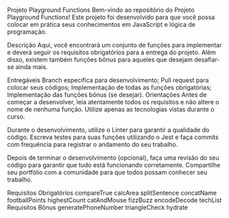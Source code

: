 Projeto Playground Functions
Bem-vindo ao repositório do Projeto Playground Functions! Este projeto foi desenvolvido para que você possa colocar em prática seus conhecimentos em JavaScript e lógica de programação.

Descrição
Aqui, você encontrará um conjunto de funções para implementar e deverá seguir os requisitos obrigatórios para a entrega do projeto. Além disso, existem também funções bônus para aqueles que desejam desafiar-se ainda mais.

Entregáveis
Branch específica para desenvolvimento;
Pull request para colocar seus códigos;
Implementação de todas as funções obrigatórias;
Implementação das funções bônus (se desejar).
Orientações
Antes de começar a desenvolver, leia atentamente todos os requisitos e não altere o nome de nenhuma função. Utilize apenas as tecnologias vistas durante o curso.

Durante o desenvolvimento, utilize o Linter para garantir a qualidade do código. Escreva testes para suas funções utilizando o Jest e faça commits com frequência para registrar o andamento do seu trabalho.

Depois de terminar o desenvolvimento (opcional), faça uma revisão do seu código para garantir que tudo está funcionando corretamente. Compartilhe seu portfólio com a comunidade para que todos possam conhecer seu trabalho.

Requisitos Obrigatórios
compareTrue
calcArea
splitSentence
concatName
footballPoints
highestCount
catAndMouse
fizzBuzz
encodeDecode
techList
Requisitos Bônus
generatePhoneNumber
triangleCheck
hydrate
